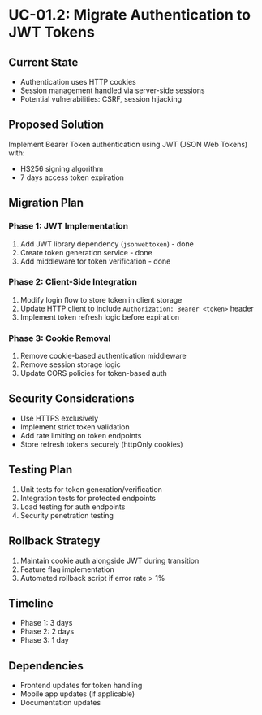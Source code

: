 # UC-01.2: Migrate Authentication to JWT Tokens

## Current State
- Authentication uses HTTP cookies
- Session management handled via server-side sessions
- Potential vulnerabilities: CSRF, session hijacking

## Proposed Solution
Implement Bearer Token authentication using JWT (JSON Web Tokens) with:
- HS256 signing algorithm
- 7 days access token expiration

## Migration Plan

### Phase 1: JWT Implementation
1. Add JWT library dependency (`jsonwebtoken`) - done
2. Create token generation service - done
3. Add middleware for token verification - done

### Phase 2: Client-Side Integration
1. Modify login flow to store token in client storage
2. Update HTTP client to include `Authorization: Bearer <token>` header
3. Implement token refresh logic before expiration

### Phase 3: Cookie Removal
1. Remove cookie-based authentication middleware
2. Remove session storage logic
3. Update CORS policies for token-based auth

## Security Considerations
- Use HTTPS exclusively
- Implement strict token validation
- Add rate limiting on token endpoints
- Store refresh tokens securely (httpOnly cookies)

## Testing Plan
1. Unit tests for token generation/verification
2. Integration tests for protected endpoints
3. Load testing for auth endpoints
4. Security penetration testing

## Rollback Strategy
1. Maintain cookie auth alongside JWT during transition
2. Feature flag implementation
3. Automated rollback script if error rate > 1%

## Timeline
- Phase 1: 3 days
- Phase 2: 2 days
- Phase 3: 1 day

## Dependencies
- Frontend updates for token handling
- Mobile app updates (if applicable)
- Documentation updates
